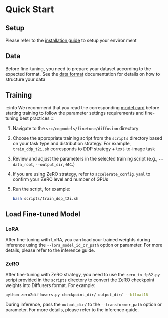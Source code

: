 # Quick Start

## Setup

Please refer to the [installation guide](../02-Installation.md) to setup your environment

<!-- TODO: clone the repo to finetune? clone -->

## Data

Before fine-tuning, you need to prepare your dataset according to the expected format. See the [data format](./03-Data%20Format.md) documentation for details on how to structure your data

## Training

:::info
We recommend that you read the corresponding [model card](../05-Model%20Card.mdx) before starting training to follow the parameter settings requirements and fine-tuning best practices
:::

<!-- TODO: move training script to cli folder? -->
<!-- TODO: add link to corresponding folder -->
1. Navigate to the `src/cogmodels/finetune/diffusion` directory

<!-- TODO: add link to training script folder -->
<!-- TODO: add link to train_ddp_t2i.sh -->
2. Choose the appropriate training script from the `scripts` directory based on your task type and distribution strategy. For example, `train_ddp_t2i.sh` corresponds to DDP strategy + text-to-image task

3. Review and adjust the parameters in the selected training script (e.g., `--data_root`, `--output_dir`, etc.)

<!-- TODO: add link to accelerate config -->
4. If you are using ZeRO strategy, refer to `accelerate_config.yaml` to confirm your ZeRO level and number of GPUs

5. Run the script, for example:
   ```bash
   bash scripts/train_ddp_t2i.sh
   ```


## Load Fine-tuned Model

### LoRA

After fine-tuning with LoRA, you can load your trained weights during inference using the `--lora_model_id_or_path` option or parameter. For more details, please refer to the inference guide.

### ZeRO

After fine-tuning with ZeRO strategy, you need to use the `zero_to_fp32.py` script provided in the `scripts` directory to convert the ZeRO checkpoint weights into Diffusers format. For example:

<!-- FIXME: path to zero2diffusers.py? -->
```bash
python zero2diffusers.py checkpoint_dir/ output_dir/ --bfloat16
```

During inference, pass the `output_dir/` to the `--transformer_path` option or parameter. For more details, please refer to the inference guide.
